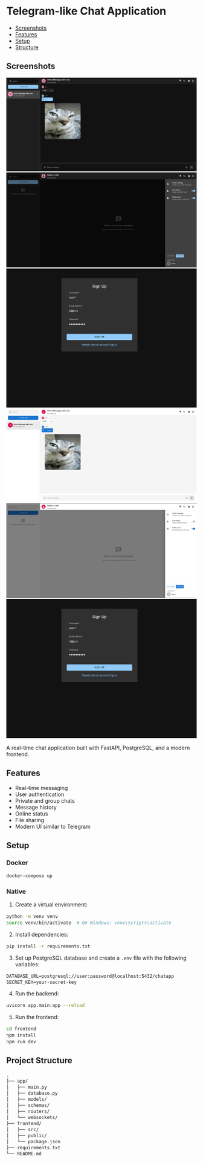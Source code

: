 # Telegram-like Chat Application


* [Screenshots](#screens)  
* [Features](#features)  
* [Setup](#setup)  
* [Structure](#struct)  


<a name="screens"><h2>Screenshots</h2></a>
![screen](https://github.com/maplexx14/messanger/raw/main/img/chat_dark.png)
![screen](https://github.com/maplexx14/messanger/raw/main/img/chat_set.png)
![screen](https://github.com/maplexx14/messanger/raw/main/img/reg.png)
![screen](https://github.com/maplexx14/messanger/raw/main/img/chat_white.png)
![screen](https://github.com/maplexx14/messanger/raw/main/img/whiteth.png)
![screen](https://github.com/maplexx14/messanger/raw/main/img/reg.png)


A real-time chat application built with FastAPI, PostgreSQL, and a modern frontend.



<a name="screens"></a>
## Features

- Real-time messaging
- User authentication
- Private and group chats
- Message history
- Online status
- File sharing
- Modern UI similar to Telegram



<a name="setup"></a>
## Setup

### Docker

```bash
docker-compose up
```


### Native
1. Create a virtual environment:
```bash
python -m venv venv
source venv/bin/activate  # On Windows: venv\Scripts\activate
```

2. Install dependencies:
```bash
pip install -r requirements.txt
```

3. Set up PostgreSQL database and create a `.env` file with the following variables:
```
DATABASE_URL=postgresql://user:password@localhost:5432/chatapp
SECRET_KEY=your-secret-key
```

4. Run the backend:
```bash
uvicorn app.main:app --reload
```

5. Run the frontend:
```bash
cd frontend
npm install
npm run dev
```


<a name="struct"></a>
## Project Structure

```
.
├── app/
│   ├── main.py
│   ├── database.py
│   ├── models/
│   ├── schemas/
│   ├── routers/
│   └── websockets/
├── frontend/
│   ├── src/
│   ├── public/
│   └── package.json
├── requirements.txt
└── README.md
``` 
